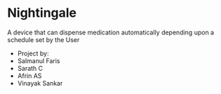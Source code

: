 # Nightingale
A device that can dispense medication automatically depending upon a schedule set by the User
- Project by:
- Salmanul Faris
- Sarath C
- Afrin AS
- Vinayak Sankar
